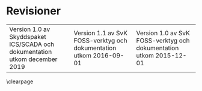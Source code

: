 # Revisioner

<table>
<tr>
<td>Version 1.0 av Skyddspaket ICS/SCADA och dokumentation utkom december 2019</td>
<td>Version 1.1 av SvK FOSS-verktyg och dokumentation utkom 2016-09-01</td>
<td>Version 1.0 av SvK FOSS-verktyg och dokumentation utkom 2015-12-01</td>
</tr>
</table>

\clearpage
